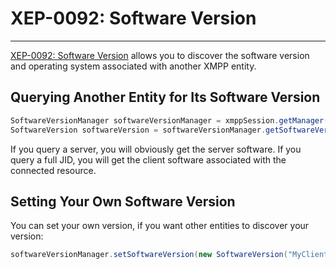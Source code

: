 # XEP-0092: Software Version
---

[XEP-0092: Software Version][Software Version] allows you to discover the software version and operating system associated with another XMPP entity.


## Querying Another Entity for Its Software Version

```java
SoftwareVersionManager softwareVersionManager = xmppSession.getManager(SoftwareVersionManager.class);
SoftwareVersion softwareVersion = softwareVersionManager.getSoftwareVersion(Jid.valueOf("example.net"));
```

If you query a server, you will obviously get the server software.
If you query a full JID, you will get the client software associated with the connected resource.

## Setting Your Own Software Version

You can set your own version, if you want other entities to discover your version:

```java
softwareVersionManager.setSoftwareVersion(new SoftwareVersion("MyClient", "0.9"));
```

[Software Version]: http://xmpp.org/extensions/xep-0092.html "XEP-0092: Software Version"
